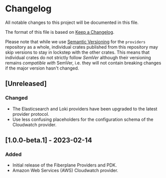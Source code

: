 # Changelog

All notable changes to this project will be documented in this file.

The format of this file is based on [Keep a Changelog](https://keepachangelog.com/en/1.0.0/).

Please note that while we use [Semantic Versioning](https://semver.org/spec/v2.0.0.html)
for the `providers` repository as a whole, individual crates published from this
repository may skip versions to stay in lockstep with the other crates. This
means that individual crates do not strictly follow _SemVer_ although their
versioning remains _compatible with_ SemVer, i.e. they will not contain breaking
changes if the major version hasn't changed.

## [Unreleased]

### Changed

- The Elasticsearch and Loki providers have been upgraded to the latest provider
  protocol.
- Use less confusing placeholders for the configuration schema of the Cloudwatch
  provider.

## [1.0.0-beta.1] - 2023-02-14

### Added

- Initial release of the Fiberplane Providers and PDK.
- Amazon Web Services (AWS) Cloudwatch provider.
